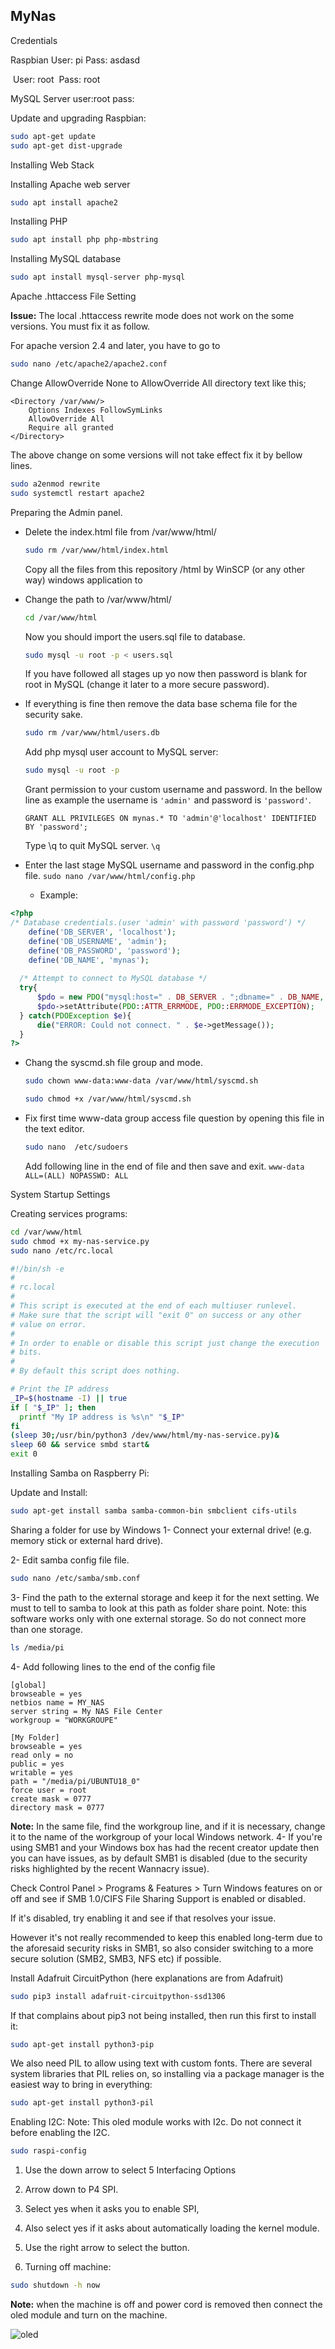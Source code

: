 ## MyNas

Credentials

Raspbian 
	User: pi 
	Pass: asdasd

​	User: root
​	Pass: root

MySQL Server
	user:root
	pass:



Update and upgrading Raspbian: 

```bash
sudo apt-get update
sudo apt-get dist-upgrade
```



Installing Web Stack

Installing Apache web server

```bash
sudo apt install apache2
```

Installing PHP

```bash
sudo apt install php php-mbstring
```

Installing MySQL database

```bash
sudo apt install mysql-server php-mysql
```



Apache .httaccess File Setting

**Issue:** The local .httaccess rewrite mode does not work on the some versions. You must fix it as follow.

For apache version 2.4 and later, you have to go to

```bash
sudo nano /etc/apache2/apache2.conf
```

Change AllowOverride None to AllowOverride All directory text like this;

```
<Directory /var/www/>
    Options Indexes FollowSymLinks
    AllowOverride All
    Require all granted
</Directory>
```

The above change on some versions will not take effect fix it by bellow lines.  

```bash
sudo a2enmod rewrite
sudo systemctl restart apache2
```

Preparing the Admin panel.

- Delete the index.html file from /var/www/html/ 

  ```bash
  sudo rm /var/www/html/index.html
  ```

  Copy all the files from this repository /html by WinSCP (or any other way) windows application to 

- Change the path to /var/www/html/ 

  ```bash
  cd /var/www/html
  ```

  Now you should import the users.sql file to database.

  ```bash
  sudo mysql -u root -p < users.sql
  ```

  If you have followed all stages up yo now then password is blank for root in MySQL (change it later to a more secure password).
- If everything is fine then remove the data base schema file for the security sake.

  ```bash
  sudo rm /var/www/html/users.db 
  ```

  Add php mysql user account to MySQL server: 

  ```bash
  sudo mysql -u root -p
  ```

  Grant permission to your custom username and password. In the bellow line as example the username is `'admin'` and password is `'password'`.

  ```mysql
  GRANT ALL PRIVILEGES ON mynas.* TO 'admin'@'localhost' IDENTIFIED BY 'password'; 
  ```

  Type \q to quit MySQL server.
  `\q`


- Enter the last stage MySQL username and password in the config.php file.
  `sudo nano /var/www/html/config.php`

  - Example:

```php
<?php
/* Database credentials.(user 'admin' with password 'password') */
    define('DB_SERVER', 'localhost');
    define('DB_USERNAME', 'admin');
    define('DB_PASSWORD', 'password');
    define('DB_NAME', 'mynas');
  
  /* Attempt to connect to MySQL database */
  try{
      $pdo = new PDO("mysql:host=" . DB_SERVER . ";dbname=" . DB_NAME, DB_USERNAME, DB_PASSWORD);
      $pdo->setAttribute(PDO::ATTR_ERRMODE, PDO::ERRMODE_EXCEPTION);
  } catch(PDOException $e){
      die("ERROR: Could not connect. " . $e->getMessage());
  }
?>
```

  


- Chang the syscmd.sh file group and mode.

  ```bash
  sudo chown www-data:www-data /var/www/html/syscmd.sh
  ```

  ```bash
  sudo chmod +x /var/www/html/syscmd.sh
  ```

- Fix first time www-data group access file question by opening this file in the text editor.

  ```bash
  sudo nano  /etc/sudoers 
  ```

  Add following line in the end of file and then save and exit.
  `www-data ALL=(ALL) NOPASSWD: ALL`



System Startup Settings

Creating services programs:

```bash
cd /var/www/html
sudo chmod +x my-nas-service.py
sudo nano /etc/rc.local
```

<add following lines to the end of file I have brought here full file template>

```bash
#!/bin/sh -e
#
# rc.local
#
# This script is executed at the end of each multiuser runlevel.
# Make sure that the script will "exit 0" on success or any other
# value on error.
#
# In order to enable or disable this script just change the execution
# bits.
#
# By default this script does nothing.

# Print the IP address
_IP=$(hostname -I) || true
if [ "$_IP" ]; then
  printf "My IP address is %s\n" "$_IP"
fi
(sleep 30;/usr/bin/python3 /dev/www/html/my-nas-service.py)&
sleep 60 && service smbd start&
exit 0
```



Installing Samba on Raspberry Pi:

Update and Install: 

```bash
sudo apt-get install samba samba-common-bin smbclient cifs-utils
```

Sharing a folder for use by Windows
1- Connect your external drive! (e.g. memory stick or external hard drive).

2- Edit samba config file file. 

```bash
sudo nano /etc/samba/smb.conf
```

3- Find the path to the external storage and keep it for the next setting. We must to tell to samba to look at this path as folder share point. Note: this software works only with one external storage. So do not connect more than one storage.

```bash
ls /media/pi
```

4- Add following lines to the end of the config file 

```
[global]
browseable = yes
netbios name = MY_NAS
server string = My NAS File Center
workgroup = "WORKGROUPE"

[My Folder]
browseable = yes
read only = no
public = yes
writable = yes
path = "/media/pi/UBUNTU18_0"
force user = root
create mask = 0777
directory mask = 0777
```



**Note:** In the same file, find the workgroup line, and if it is necessary, change it to the name of the workgroup of your local Windows network. 
4- If you're using SMB1 and your Windows box has had the recent creator update then you can have issues, as by default SMB1 is disabled (due to the security risks highlighted by the recent Wannacry issue).

Check Control Panel > Programs & Features > Turn Windows features on or off and see if SMB 1.0/CIFS File Sharing Support is enabled or disabled.

If it's disabled, try enabling it and see if that resolves your issue.

However it's not really recommended to keep this enabled long-term due to the aforesaid security risks in SMB1, so also consider switching to a more secure solution (SMB2, SMB3, NFS etc) if possible.

Install Adafruit CircuitPython (here explanations are from Adafruit)

```bash
sudo pip3 install adafruit-circuitpython-ssd1306
```

If that complains about pip3 not being installed, then run this first to install it:

```bash
sudo apt-get install python3-pip
```

We also need PIL to allow using text with custom fonts. There are several system libraries that PIL relies on, so installing via a package manager is the easiest way to bring in everything:

```bash
sudo apt-get install python3-pil
```

Enabling I2C:
       Note: This oled module works with I2c. Do not connect it before enabling the I2C.

```bash
sudo raspi-config
```

1. Use the down arrow to select 5 Interfacing Options

2. Arrow down to P4 SPI.

3. Select yes when it asks you to enable SPI,

4. Also select yes if it asks about automatically loading the kernel module.

5. Use the right arrow to select the <Finish> button.

6. Turning off machine:

  ```bash
  sudo shutdown -h now
  ```

  

**Note:** when the machine is off and power cord is removed then connect the oled module and turn on the machine.

![oled](oled.jpg)